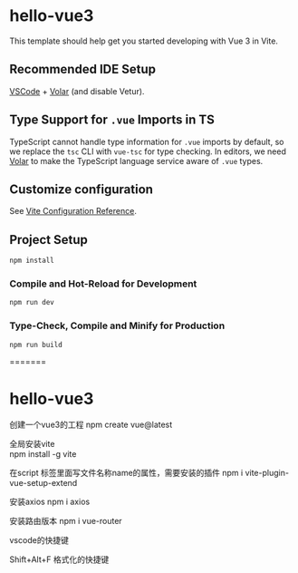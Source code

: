 # hello-vue3 
<!-- meiguangyang  -->
This template should help get you started developing with Vue 3 in Vite.

## Recommended IDE Setup

[VSCode](https://code.visualstudio.com/) + [Volar](https://marketplace.visualstudio.com/items?itemName=Vue.volar) (and disable Vetur).

## Type Support for `.vue` Imports in TS

TypeScript cannot handle type information for `.vue` imports by default, so we replace the `tsc` CLI with `vue-tsc` for type checking. In editors, we need [Volar](https://marketplace.visualstudio.com/items?itemName=Vue.volar) to make the TypeScript language service aware of `.vue` types.

## Customize configuration

See [Vite Configuration Reference](https://vite.dev/config/).

## Project Setup

```sh
npm install
```

### Compile and Hot-Reload for Development

```sh
npm run dev
```

### Type-Check, Compile and Minify for Production

```sh
npm run build
```
=======
# hello-vue3

创建一个vue3的工程
npm  create vue@latest

全局安装vite  
npm install -g vite

在script 标签里面写文件名称name的属性，需要安装的插件
npm i vite-plugin-vue-setup-extend

安装axios
npm i axios

安装路由版本
 npm i vue-router



vscode的快捷键

Shift+Alt+F  格式化的快捷键